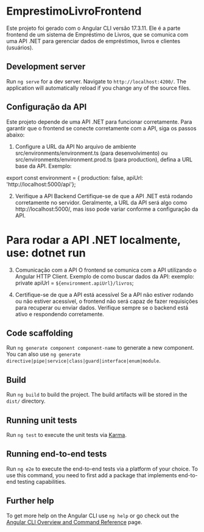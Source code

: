 # EmprestimoLivroFrontend

Este projeto foi gerado com o Angular CLI versão 17.3.11. Ele é a parte frontend de um sistema de Empréstimo de Livros, que se comunica com uma API .NET para gerenciar dados de empréstimos, livros e clientes (usuários).

## Development server

Run `ng serve` for a dev server. Navigate to `http://localhost:4200/`. The application will automatically reload if you change any of the source files.


## Configuração da API
Este projeto depende de uma API .NET para funcionar corretamente. Para garantir que o frontend se conecte corretamente com a API, siga os passos abaixo:

1. Configure a URL da API
No arquivo de ambiente src/environments/environment.ts (para desenvolvimento) ou src/environments/environment.prod.ts (para production), defina a URL base da API. Exemplo:

export const environment = {
  production: false,
  apiUrl: 'http://localhost:5000/api'};

2. Verifique a API Backend
Certifique-se de que a API .NET está rodando corretamente no servidor. Geralmente, a URL da API será algo como http://localhost:5000/, mas isso pode variar conforme a configuração da API.

# Para rodar a API .NET localmente, use: dotnet run


3. Comunicação com a API
O frontend se comunica com a API utilizando o Angular HTTP Client. Exemplo de como buscar dados da API:
exemplo: private apiUrl = `${environment.apiUrl}/livros`;

4. Certifique-se de que a API está acessível
Se a API não estiver rodando ou não estiver acessível, o frontend não será capaz de fazer requisições para recuperar ou enviar dados. Verifique sempre se o backend está ativo e respondendo corretamente.

## Code scaffolding

Run `ng generate component component-name` to generate a new component. You can also use `ng generate directive|pipe|service|class|guard|interface|enum|module`.

## Build

Run `ng build` to build the project. The build artifacts will be stored in the `dist/` directory.

## Running unit tests

Run `ng test` to execute the unit tests via [Karma](https://karma-runner.github.io).

## Running end-to-end tests

Run `ng e2e` to execute the end-to-end tests via a platform of your choice. To use this command, you need to first add a package that implements end-to-end testing capabilities.

## Further help

To get more help on the Angular CLI use `ng help` or go check out the [Angular CLI Overview and Command Reference](https://angular.io/cli) page.

